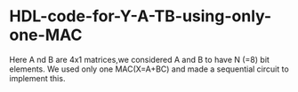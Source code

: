# HDL-code-for-Y-A-TB-using-only-one-MAC
Here A nd B are 4x1 matrices,we considered A and B to have N (=8) bit elements. 
We used only one MAC(X=A+BC) and made a sequential circuit to 
implement this.
